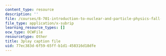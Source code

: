 ```yaml
---
content_type: resource
description: ''
file: /courses/8-701-introduction-to-nuclear-and-particle-physics-fall-2020/77ec383d6f5965ffb1d1458316d18dfe_4lUVayy53V4.srt
file_type: application/x-subrip
learning_resource_types: []
ocw_type: OCWFile
resourcetype: Other
title: 3play caption file
uid: 77ec383d-6f59-65ff-b1d1-458316d18dfe
---
```

